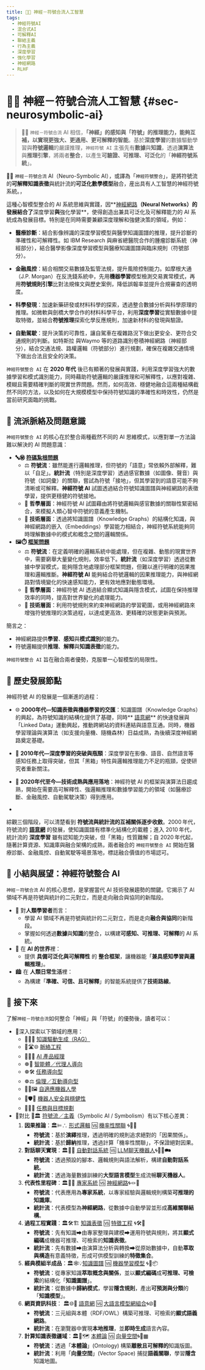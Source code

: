 ```yaml
---
title: 🎏🧠 神經－符號合流人工智慧
tags:
  - 神經符號AI
  - 混合式AI
  - 可解釋AI
  - 聯結主義
  - 行為主義
  - 深度學習
  - 強化學習
  - 神經網路
  - RLHF
---
```

# 🎏🧠 神經－符號合流人工智慧 {#sec-neurosymbolic-ai} 

> 🎏🧠 `神經－符號合流` AI 相信，**「神經」的感知與「符號」的推理能力，能夠互補，以實現更強大、更通用、更可解釋的智能**。基於**深度學習**的數據驅動學習與**符號邏輯**的嚴謹推理，`神經符號 AI` 主張先有**數據**與**知識**，透過**演算法**與**推理引擎**，將兩者**整合**，以產生**可驗證、可推理、可泛化**的「**神經符號系統**」。

🎏🧠 `神經－符號合流` AI（Neuro-Symbolic AI），或譯為「`神經符號整合`」，是將符號流的**可解釋知識表徵**與統計流的**可泛化數學模型**融合，産出具有人工智慧的神經符號系統。，

這種心智模型整合的 AI 系統思維與實踐，因**[神經網路](04-03-neural_networks.zh-hant)**（Neural Networks）的發展結合了**深度學習**與**強化學習**，使得創造出兼具可泛化及可解釋能力的 AI 系統成為發展目標。特別是在同時需要兼顧深度理解和強健決策的領域，例如：

- **醫療診斷**：結合影像辨識的深度學習模型與醫學知識圖譜的推理，提升診斷的準確性和可解釋性。如 IBM Research 與麻省總醫院合作的腫瘤診斷系統（神經部分），結合醫學影像深度學習模型與醫療知識圖譜與臨床規則（符號部分）。
    
- **金融風控**：結合相關交易數據及監管法規，提升風險控制能力。如摩根大通（J.P. Morgan）在反洗錢系統中，先用**機器學習**模型檢測交易異常模式，再用**符號規則引擎**比對法規條文與歷史案例，降低誤報率並提升合規審查的透明度。
    
- **科學發現**：加速新藥研發或材料科學的探索，透過整合數據分析與科學原理的推理。如微軟與劍橋大學合作的材料科學平台，利用**深度學習**從實驗數據中提取特徵，並結合**符號推理**探索化學反應規則，加速新材料的發現與驗證。
    
- **自動駕駛**：提升決策的可靠性，讓自駕車在複雜路況下做出更安全、更符合交通規則的判斷。如特斯拉 與Waymo 等的道路識別卷積神經網路（神經部分），結合交通法規、路權邏輯（符號部分）進行規劃，確保在複雜交通情境下做出合法且安全的決策。

`神經符號整合 AI` 在 **2020 年代** 後已有顯著的發展與實踐，利用深度學習強大的數據學習和模式識別能力，同時藉助符號邏輯的嚴謹推理和可解釋性，以應對複雜、模糊且需要精確判斷的現實世界問題。然而，如何高效、穩健地融合這兩種結構截然不同的方法，以及如何在大規模模型中保持符號知識的準確性和時效性，仍然是當前研究面臨的挑戰。


## 🎏 流派脈絡及問題意識

`神經符號整合 AI`  的核心在於整合兩種截然不同的 AI 思維模式，以應對單一方法論難以解決的 AI 問題意識：

- **🔤㊙️ [符碼紮根問題](01-03-Symbol_Grounding_Problem.zh-hant)**
    - ⚖️ **符號流**：雖然能進行邏輯推理，但符號的「語意」常依賴外部解釋，難以「自足」。**統計流**（特別是深度學習）透過感官數據（如圖像、聲音）與符號（如詞彙）的關聯，嘗試為符號「接地」，但其學習到的語意可能不夠清晰或可解釋。**神經符號 AI** 試圖透過結合符號知識圖譜與神經網路的表徵學習，提供更穩健的符號接地。
    - 🧠 **哲學層面**：神經符號 AI 試圖藉由將符號邏輯與感官數據的關聯性緊密結合，來模擬人類心智中符號的意義產生機制。
    - 🚧 **技術層面**：透過將知識圖譜（Knowledge Graphs）的結構化知識，與神經網路的嵌入（Embeddings）學習能力相結合，神經符號系統能夠同時理解數據中的模式和概念之間的邏輯關係。
- **🖼️⏱️ [框架問題](01-04-Frame_Problem.zh-hant)**
    - ⚖️ **符號流**：在定義明確的邏輯系統中能處理，但在複雜、動態的現實世界中，需要窮舉大量變化規則，效率低下。**統計流**（如深度學習）透過從數據中學習模式，能夠隱含地處理部分框架問題，但難以進行明確的因果推理和邏輯推斷。**神經符號 AI** 能夠結合符號邏輯的因果推理能力，與神經網路對情境變化的快速感知能力，更有效地應對動態環境。
    - 🧠 **哲學層面**：神經符號 AI 透過結合顯式知識與隱含模式，試圖在保持推理效率的同時，提高對世界變化的處理能力。
    - 🚧 **技術層面**：利用符號規則來約束神經網路的學習範圍，或用神經網路來增強符號推理的決策過程，以達成更高效、更精確的狀態更新與預測。

 簡言之：

- 神經網路提供**學習**、**感知**與**模式識別**的能力。
- 符號邏輯提供**推理**、**解釋**與**知識表徵**的能力。
    
`神經符號整合 AI` 旨在融合兩者優勢，克服單一心智模型的局限性。

## 📜 歷史發展節點

神經符號 AI 的發展是一個漸進的過程：

- 🌐 **2000年代—知識表徵與機器學習的交匯**：知識圖譜（Knowledge Graphs）的興起，為符號知識的結構化提供了基礎，同時** [語意網](03-06-semantic_web.zh-hant)** 的快速發展與「Linked Data」運動興起，推動跨網站的資料連結與語意互通。同時，機器學習理論與演算法（如支援向量機、隨機森林）日益成熟，為後續深度神經網路奠定基礎。
    
- 🧠 **2010年代—深度學習的突破與瓶頸**：深度學習在影像、語音、自然語言等感知任務上取得突破，但其「黑箱」特性與邏輯推理能力不足的瓶頸，促使研究者重新關注。
    
- 🚀 **2020年代至今—技術成熟與應用落地**：神經符號 AI 的框架與演算法日趨成熟，開始在需要高可解釋性、強邏輯推理和數據學習能力的領域（如醫療診斷、金融風控、自動駕駛決策）得到應用。
- 
綜觀三個階段，可以清楚看到 **符號流與統計流的互補關係逐步收斂**。2000 年代，符號流的 **[語意網](03-06-semantic_web.zh-hant)** 的發展，使知識圖譜有標準化結構化的載體；進入 2010 年代，統計流的 **深度學習** 雖有認知能力突破，但「黑箱」性質難解；自 2020 年代起，隨著計算資源、知識庫與融合架構的成熟，兩者融合的 `神經符號整合 AI` 開始在醫療診斷、金融風控、自動駕駛等場景落地，標誌融合價值的市場認可。

## 🏁 小結與展望：神經符號整合 AI

`神經－符號合流` AI 的核心思想，是掌握當代 AI 技術發展趨勢的關鍵。它揭示了 AI 領域不再是符號與統計的二元對立，而是走向融合與協同的新階段。

* 🤔 對**人類學習者**而言：
	- 學習 AI 領域不再是符號與統計的二元對立，而是走向**融合與協同**的新階段。
	- 掌握如何透過**數據**與**知識**的整合，以構建**可感知、可推理、可解釋**的 AI 系統。	
* 🤖 在 **AI 的世界**裡：
	- 提供 **具備可泛化與可解釋性** 的 **整合框架**，讓機器能「**兼具感知學習與邏輯推理**」。
* 🏙 在 **人類日常生活**裡：
	- 為構建「**準確、可信、且可解釋**」的智能系統提供了**技術路線**。

## 🔱 接下來

了解`神經－符號合流`如何整合「神經」與「符號」的優勢後，讀者可以：

- 🚦深入探索以下領域的應用：
	- 🌉🔗📝 [知識驅動生成（RAG）](10-04-retrieval_augmented_generation.zh-hant)
	- 🌉🛣🌐 [脈絡工程](10-05-context_engineering.zh-hant)
	- 🎁🚀🌱 [AI 產品經理](#sec-ai-pm)
	- ☸🤖 [智能體／代理人導向](05-03-oriented_agent.zh-hant)
	- ☸🛠 [任務導向型](05-04-oriented_task.zh-hant)
	- ☸⚖️ [倫理／互動導向型](05-05-oriented_ethics.zh-hant)
	- 🦾🔄🖼️ [自適應機器人學](08-03-adaptive_robotics.zh-hant)
	- 🦾🛡️🚨 [機器人安全與穩健性](08-05-robot_safety_and_robustness.zh-hant)
	- 🦾🧭🎯 [任務與目標規劃](08-06-robot_tasks_and_goals.zh-hant)
- 🚥對比 🎏🏛️ [符號流／主義](02-01-symbolic_ai.zh-hant)（Symbolic AI / Symbolism）有以下核心差異：
	1. **因果推論**：🏛️⊨∴ [形式邏輯](03-01-formal_logic.zh-hant) 🆚  [機率性關聯](04-01-probabilistic_association.zh-hant) 🌀🎲🌿
		*  **符號流**：基於**演繹**推理，透過明確的規則追求絕對的「因果關係」。
		*  **統計流**：基於**歸納**推理，透過計算「機率性關聯」，不保證絕對因果。
	2. **對話聊天實現**：🏛️🤖💬 [自動對話系統](03-02-automatic_dialogue_systems.zh-hant) 🆚  [LLM聊天機器人](04-02-llm_chatbots.zh-hant)🌀🧞‍♀️🗪
		*  **符號流**：透過預設的腳本、邏輯規則與語法解析，構建**自動對話系統**。
		*  **統計流**：透過海量數據訓練的**大型語言模型**生成流暢**聊天機器人**。
	3. **代表性里程碑**：🏛️🎁🧠 [專家系統](03-03-expert_systems.zh-hant) 🆚 [神經網路](04-03-neural_networks.zh-hant)🌀🪢🧠
		*  **符號流**：代表應用為**專家系統**，以專家經驗與邏輯規則構築**可推理的知識庫**。
		*  **統計流**：代表模型為**神經網路**，從數據中自動學習並形成**高維關聯結構**。
	4. **過程工程實踐**：🏛️🛠️🏗️ [知識表徵](03-04-knowledge_representation.zh-hant) 🆚 [特徵工程](04-04-feature_engineering.zh-hant) 🌀🛠️🤏
		*  **符號流**：先有知識➡由專家整理與建模➡運用符號與規則，將其**顯式編碼**成機器可推理、可檢索的**知識表徵**。
		*  **統計流**：先有數據➡由演算法分析與轉換➡從原始數據中，自動**萃取與構造**有意義特徵，形成可供模型訓練的**特徵集合**。
	5. **經典模組半成品**：🏛️🕸💡[知識圖譜](03-04-knowledge_representation.zh-hant) 🆚  [機器學習模型](04-05-machine_learning_models.zh-hant) 🌀🤖📦
		*  **符號流**：從專家知識**萃取概念與關係**，並以**顯式編碼**成**可推理、可檢索**的結構化「**知識圖譜**」。
		*  **統計流**：從數據中**歸納模式**，學習**隱含規則**，產出**可預測與分類**的「**知識模型**」。
	6. **網頁資訊科技**： 🏛️🌐🔗 [語意網](03-06-semantic_web.zh-hant) 🆚 [大語言模型網組合](04-06-llm_webassembly.zh-hant.md)🌀🌐🔗
		*  **符號流**：三元組與本體（RDF/OWL）構築可推理、可檢索的**顯式語義網路**。
		*  **統計流**：在瀏覽器中實現**本地推理**，並**即時生成**語言內容。
	7. **計算知識表徵疆域**：🏛️🌌🗺️ [本體論](03-07-ontology.zh-hant) 🆚 [向量空間](04-07-vector_space.zh-hant)🌀🌌▦
		*  **符號流**：透過「**本體論**」(Ontology) 構築**離散且可解釋的**知識版圖。
		*  **統計流**：利用「**向量空間**」(Vector Space) 捕捉**語義關聯**，學習**隱含**知識地圖。

